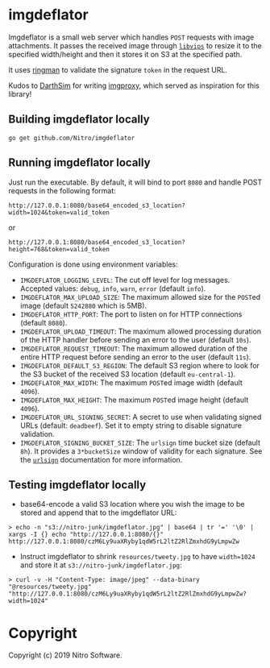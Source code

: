 # imgdeflator

Imgdeflator is a small web server which handles `POST` requests with image attachments. It passes the received image through [`libvips`](https://jcupitt.github.io/libvips/) to resize it to the specified width/height and then it stores it on S3 at the specified path.

It uses [ringman](https://github.com/Nitro/urlsign) to validate the signature `token` in the request URL.

Kudos to [DarthSim](https://github.com/DarthSim) for writing [imgproxy](https://github.com/DarthSim/imgproxy), which served as inspiration for this library!

## Building imgdeflator locally

```shell
go get github.com/Nitro/imgdeflator
```

## Running imgdeflator locally

Just run the executable. By default, it will bind to port `8080` and handle POST requests in the following format:

```
http://127.0.0.1:8080/base64_encoded_s3_location?width=1024&token=valid_token
```
or
```
http://127.0.0.1:8080/base64_encoded_s3_location?height=768&token=valid_token
```

Configuration is done using environment variables:

- `IMGDEFLATOR_LOGGING_LEVEL`: The cut off level for log messages. Accepted values: `debug`, `info`, `warn`, `error` (default `info`).
- `IMGDEFLATOR_MAX_UPLOAD_SIZE`: The maximum allowed size for the `POST`ed image (default `5242880` which is 5MB).
- `IMGDEFLATOR_HTTP_PORT`: The port to listen on for HTTP connections (default `8080`).
- `IMGDEFLATOR_UPLOAD_TIMEOUT`: The maximum allowed processing duration of the HTTP handler before sending an error to the user (default `10s`).
- `IMGDEFLATOR_REQUEST_TIMEOUT`: The maximum allowed duration of the entire HTTP request before sending an error to the user (default `11s`).
- `IMGDEFLATOR_DEFAULT_S3_REGION`: The default S3 region where to look for the S3 bucket of the received S3 location (default `eu-central-1`).
- `IMGDEFLATOR_MAX_WIDTH`: The maximum `POST`ed image width (default `4096`).
- `IMGDEFLATOR_MAX_HEIGHT`: The maximum `POST`ed image height (default `4096`).
- `IMGDEFLATOR_URL_SIGNING_SECRET`: A secret to use when validating signed URLs (default: `deadbeef`). Set it to empty string to disable signature validation.
- `IMGDEFLATOR_SIGNING_BUCKET_SIZE`: The `urlsign` time bucket size (default `8h`). It provides a `3*bucketSize` window of validity for each signature. See the [`urlsign`](https://github.com/Nitro/urlsign) documentation for more information.

## Testing imgdeflator locally

- base64-encode a valid S3 location where you wish the image to be stored and append that to the imgdeflator URL:

```Shell
> echo -n "s3://nitro-junk/imgdeflator.jpg" | base64 | tr '=' '\0' | xargs -I {} echo "http://127.0.0.1:8080/{}"
http://127.0.0.1:8080/czM6Ly9uaXRyby1qdW5rL2ltZ2RlZmxhdG9yLmpwZw
```

- Instruct imgdeflator to shrink `resources/tweety.jpg` to have `width=1024` and store it at `s3://nitro-junk/imgdeflator.jpg`:

```Shell
> curl -v -H "Content-Type: image/jpeg" --data-binary "@resources/tweety.jpg" "http://127.0.0.1:8080/czM6Ly9uaXRyby1qdW5rL2ltZ2RlZmxhdG9yLmpwZw?width=1024"
```

# Copyright

Copyright (c) 2019 Nitro Software.